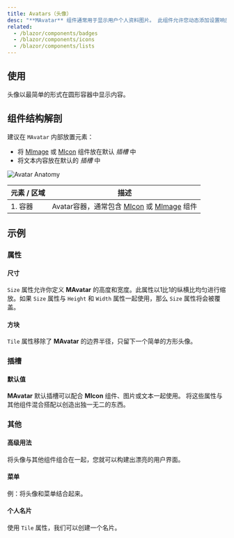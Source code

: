 ```yaml
---
title: Avatars（头像）
desc: "**MAvatar** 组件通常用于显示用户个人资料图片。 此组件允许您动态添加设置响应图像、图标和文字的边框半径。 `Tile` 属性可用来显示无边框半径的头像。"
related:
  - /blazor/components/badges
  - /blazor/components/icons
  - /blazor/components/lists
---
```


## 使用

头像以最简单的形式在圆形容器中显示内容。

<avatars-usage></avatars-usage>

## 组件结构解剖

建议在 `MAvatar` 内部放置元素：

* 将 [MImage](blazor/components/images/) 或 [MIcon](blazor/components/images/) 组件放在默认 *插槽* 中
* 将文本内容放在默认的 *插槽* 中

![Avatar Anatomy](https://cdn.masastack.com/stack/doc/masablazor/anatomy/avatar-anatomy.png)

| 元素 / 区域 | 描述 |
| - | - |
| 1. 容器 | Avatar容器，通常包含 [MIcon](blazor/components/icons/) 或 [MImage](blazor/components/images/) 组件 |

## 示例

### 属性

#### 尺寸

`Size` 属性允许你定义 **MAvatar** 的高度和宽度。此属性以1比1的纵横比均匀进行缩放。如果 `Size` 属性与 `Height` 和 `Width` 属性一起使用，那么 `Size` 属性将会被覆盖。

<masa-example file="Examples.components.avatars.Size"></masa-example>

#### 方块

`Tile` 属性移除了 **MAvatar** 的边界半径，只留下一个简单的方形头像。

<masa-example file="Examples.components.avatars.Tile"></masa-example>

### 插槽

#### 默认值

**MAvatar** 默认插槽可以配合 **MIcon** 组件、图片或文本一起使用。 将这些属性与其他组件混合搭配以创造出独一无二的东西。

<masa-example file="Examples.components.avatars.Default"></masa-example>

### 其他

#### 高级用法

将头像与其他组件组合在一起，您就可以构建出漂亮的用户界面。

<masa-example file="Examples.components.avatars.Other"></masa-example>

#### 菜单

例：将头像和菜单结合起来。

<masa-example file="Examples.components.avatars.Menu"></masa-example>

#### 个人名片

使用 `Tile` 属性，我们可以创建一个名片。

<masa-example file="Examples.components.avatars.BusinessCard"></masa-example>


